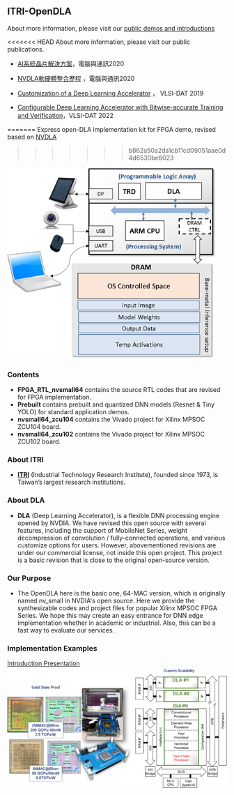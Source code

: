 ## ITRI-OpenDLA 
About more information, please visit our [public demos and introductions](https://sites.google.com/view/itri-icl-dla/)

<<<<<<< HEAD
About more information, please visit our public publications.

- [AI系統晶片解決方案](https://ictjournal.itri.org.tw/content/Messagess/contents.aspx?PView=1&KeyWord=&SiteID=654246032665636316&MmmID=654304432061644411&SSize=10&MSID=1037365742473466171 )，電腦與通訊2020
- [NVDLA軟硬體整合歷程](https://ictjournal.itri.org.tw/content/Messagess/contents.aspx?PView=1&KeyWord=&SiteID=654246032665636316&MmmID=654304432061644411&SSize=10&MSID=1037365734414623040 ) ，電腦與通訊2020

- [Customization of a Deep Learning Accelerator](/papers/DLA_VLSI_DAT19.pdf) ， VLSI-DAT 2019
- [Configurable Deep Learning Accelerator with Bitwise-accurate Training and Verification](/papers/DLA_VLSI_DAT22.pdf)，VLSI-DAT 2022


=======
Express open-DLA implementation kit for FPGA demo, revised based on [NVDLA](http://nvdla.org/index.html)
>>>>>>> b862a50a2da1cb11cd09051aae0d4d6530be6023

![](FPGA_System.png)

### Contents
- **FPGA_RTL\_nvsmall64** contains the source RTL codes that are revised for FPGA implementation.
- **Prebuilt** contains prebuilt and quantized DNN models (Resnet & Tiny YOLO) for standard application demos.
- **nvsmall64_zcu104** contains the Vivado project for Xilinx MPSOC ZCU104 board.
- **nvsmall64_zcu102** contains the Vivado project for Xilinx MPSOC ZCU102 board.


### About ITRI 
- [**ITRI**](https://www.itri.org.tw/) (Industrial Technology Research Institute), founded since 1973, is Taiwan’s largest research institutions.

### About DLA
- **DLA** (Deep Learning Accelerator), is a flexible DNN processing engine opened by NVDIA. We have revised this open source with several features, including the support of MobileNet Series, weight decompression of convolution / fully-connected operations, and various customize options for users. However, abovementioned revisions are under our commercial license, not inside this open project. This project is a basic revision that is close to the original open-source version.

### Our Purpose
- The OpenDLA here is the basic one, 64-MAC version, which is originally named nv_small in NVDIA's open source. Here we provide the synthesizable codes and project files for popular Xilinx MPSOC FPGA Series. We hope this may create an easy entrance for DNN edge implementation whether in academic or industrial. Also, this can be a fast way to evaluate our services. 

### Implementation Examples
[Introduction Presentation](/papers/IntroPresentation.pdf)
![ChipExamples](ChipExamples.png)

